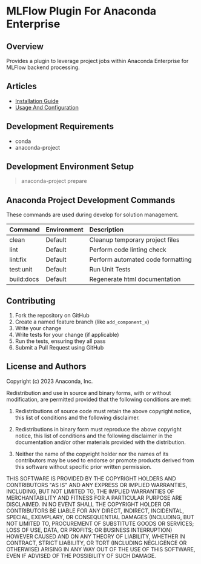 # MLFlow Plugin For Anaconda Enterprise

## Overview

Provides a plugin to leverage project jobs within Anaconda Enterprise for MLFlow backend processing.


Articles
--------
* [Installation Guide](docs/source/installation_guide.md)
* [Usage And Configuration](docs/source/usage_and_configuration.md)


## Development Requirements

* conda
* anaconda-project

## Development Environment Setup

> anaconda-project prepare

## Anaconda Project Development Commands

These commands are used during develop for solution management.

| Command    | Environment | Description                       |
|------------|-------------|:----------------------------------|
| clean      | Default     | Cleanup temporary project files   |
| lint       | Default     | Perform code linting check        |
| lint:fix   | Default     | Perform automated code formatting |
| test:unit  | Default     | Run Unit Tests                    |
| build:docs | Default     | Regenerate html documentation     |

## Contributing

1. Fork the repository on GitHub
2. Create a named feature branch (like `add_component_x`)
3. Write your change
4. Write tests for your change (if applicable)
5. Run the tests, ensuring they all pass
6. Submit a Pull Request using GitHub

## License and Authors

Copyright (c) 2023 Anaconda, Inc.

Redistribution and use in source and binary forms, with or without
modification, are permitted provided that the following conditions are
met:

1. Redistributions of source code must retain the above copyright
notice, this list of conditions and the following disclaimer.

2. Redistributions in binary form must reproduce the above copyright
notice, this list of conditions and the following disclaimer in the
documentation and/or other materials provided with the distribution.

3. Neither the name of the copyright holder nor the names of its
contributors may be used to endorse or promote products derived from
this software without specific prior written permission.

THIS SOFTWARE IS PROVIDED BY THE COPYRIGHT HOLDERS AND CONTRIBUTORS "AS
IS" AND ANY EXPRESS OR IMPLIED WARRANTIES, INCLUDING, BUT NOT LIMITED
TO, THE IMPLIED WARRANTIES OF MERCHANTABILITY AND FITNESS FOR A
PARTICULAR PURPOSE ARE DISCLAIMED. IN NO EVENT SHALL THE COPYRIGHT
HOLDER OR CONTRIBUTORS BE LIABLE FOR ANY DIRECT, INDIRECT, INCIDENTAL,
SPECIAL, EXEMPLARY, OR CONSEQUENTIAL DAMAGES (INCLUDING, BUT NOT LIMITED
TO, PROCUREMENT OF SUBSTITUTE GOODS OR SERVICES; LOSS OF USE, DATA, OR
PROFITS; OR BUSINESS INTERRUPTION) HOWEVER CAUSED AND ON ANY THEORY OF
LIABILITY, WHETHER IN CONTRACT, STRICT LIABILITY, OR TORT (INCLUDING
NEGLIGENCE OR OTHERWISE) ARISING IN ANY WAY OUT OF THE USE OF THIS
SOFTWARE, EVEN IF ADVISED OF THE POSSIBILITY OF SUCH DAMAGE.